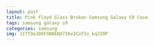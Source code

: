 ```yaml
---
layout: post
title: Pink Floyd Glass Broken Samsung Galaxy S9 Case
tags: samsung galaxy s9
categories: samsung
img: 1ITT9aJOXFSN0ENX7I6v2CoTIo_kq2I0P
---
```

